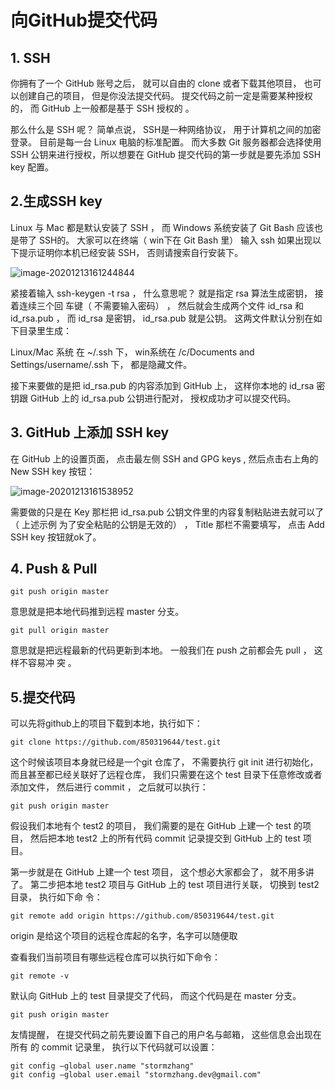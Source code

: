 # 向GitHub提交代码

## 1. SSH

你拥有了一个 GitHub 账号之后， 就可以自由的 clone 或者下载其他项目， 也可以创建自己的项目， 但是你没法提交代码。  提交代码之前一定是需要某种授权的， 而 GitHub 上一般都是基于 SSH 授权的 。

那么什么是 SSH 呢？ 简单点说， SSH是一种网络协议， 用于计算机之间的加密登录。 目前是每一台 Linux 电脑的标准配置。 而大多数 Git 服务器都会选择使用 SSH 公钥来进行授权，所以想要在 GitHub 提交代码的第一步就是要先添加 SSH key 配置。  



## 2.生成SSH key

Linux 与 Mac 都是默认安装了 SSH ， 而 Windows 系统安装了 Git Bash 应该也是带了 SSH的。 大家可以在终端（ win下在 Git Bash 里） 输入 ssh 如果出现以下提示证明你本机已经安装 SSH， 否则请搜索自行安装下。  

![image-20201213161244844](C:\Users\ASUS\AppData\Roaming\Typora\typora-user-images\image-20201213161244844.png)

紧接着输入 ssh-keygen -t rsa ， 什么意思呢？ 就是指定 rsa 算法生成密钥， 接着连续三个回
车键（ 不需要输入密码） ， 然后就会生成两个文件 id_rsa 和 id_rsa.pub ， 而 id_rsa 是密钥，
id_rsa.pub 就是公钥。 这两文件默认分别在如下目录里生成：  

Linux/Mac 系统 在 ~/.ssh 下， win系统在 /c/Documents and Settings/username/.ssh 下，
都是隐藏文件。  

接下来要做的是把 id_rsa.pub 的内容添加到 GitHub 上， 这样你本地的 id_rsa 密钥跟 GitHub
上的 id_rsa.pub 公钥进行配对， 授权成功才可以提交代码。  



## 3. GitHub 上添加 SSH key  

在 GitHub 上的设置页面， 点击最左侧 SSH and GPG keys , 然后点击右上角的 New SSH key 按钮：  

![image-20201213161538952](C:\Users\ASUS\AppData\Roaming\Typora\typora-user-images\image-20201213161538952.png)

需要做的只是在 Key 那栏把 id_rsa.pub 公钥文件里的内容复制粘贴进去就可以了（ 上述示例
为了安全粘贴的公钥是无效的） ， Title 那栏不需要填写， 点击 Add SSH key 按钮就ok了。  

## 4. Push & Pull  

```
git push origin master
```

意思就是把本地代码推到远程 master 分支。  

```
git pull origin master
```

意思就是把远程最新的代码更新到本地。 一般我们在 push 之前都会先 pull ， 这样不容易冲
突  。

## 5.提交代码

可以先将github上的项目下载到本地，执行如下：

```
git clone https://github.com/850319644/test.git
```

这个时候该项目本身就已经是一个git 仓库了， 不需要执行 git init 进行初始化， 而且甚至都已经关联好了远程仓库， 我们只需要在这个 test 目录下任意修改或者添加文件， 然后进行 commit ， 之后就可以执行：  

```
git push origin master
```

假设我们本地有个 test2 的项目， 我们需要的是在 GitHub 上建一个 test 的项目， 然后把本地
test2 上的所有代码 commit 记录提交到 GitHub 上的 test 项目。

第一步就是在 GitHub 上建一个 test 项目， 这个想必大家都会了， 就不用多讲了。
第二步把本地 test2 项目与 GitHub 上的 test 项目进行关联， 切换到 test2 目录， 执行如下命
令：  

```
git remote add origin https://github.com/850319644/test.git
```

 origin 是给这个项目的远程仓库起的名字，名字可以随便取  

查看我们当前项目有哪些远程仓库可以执行如下命令：

```
git remote -v  
```

默认向 GitHub 上的 test 目录提交了代码， 而这个代码是在 master 分支。   

```
git push origin master
```

友情提醒， 在提交代码之前先要设置下自己的用户名与邮箱， 这些信息会出现在所有
的 commit 记录里， 执行以下代码就可以设置：  

```
git config —global user.name "stormzhang"
git config —global user.email "stormzhang.dev@gmail.com"  
```